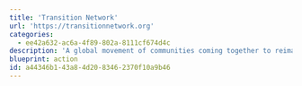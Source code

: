 ```yaml
---
title: 'Transition Network'
url: 'https://transitionnetwork.org'
categories:
  - ee42a632-ac6a-4f89-802a-8111cf674d4c
description: 'A global movement of communities coming together to reimagine and actively rebuild our world. The terms transition town, transition initiative and transition model refer to grassroot community projects that aim to increase self-sufficiency to reduce the potential effects of peak oil, climate destruction, and economic instability.'
blueprint: action
id: a44346b1-43a8-4d20-8346-2370f10a9b46
---
```

